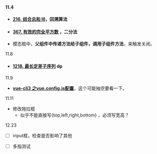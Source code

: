 #### 11.4

* #### [216. 组合总和 III](https://leetcode-cn.com/problems/combination-sum-iii/)，回溯算法

* #### [367. 有效的完全平方数](https://leetcode-cn.com/problems/valid-perfect-square/) ，二分法

* 模态框中，**父组件中传递方法给子组件，调用子组件方法**，来触发关闭。



11.8

* #### [1218. 最长定差子序列](https://leetcode-cn.com/problems/longest-arithmetic-subsequence-of-given-difference/)  dp



11.9

*  **[vue-cli3 之vue.config.js配置](https://blog.csdn.net/z591102/article/details/106688178/)**，这个可能抽空要看一下。





11.11

* 修改拖拉框
  * 似乎不能直接写{top,left,right,bottom} ，必须写宽高？





12.23

- [ ] input框，检查是否影响了其他
- [ ] 多指测试

